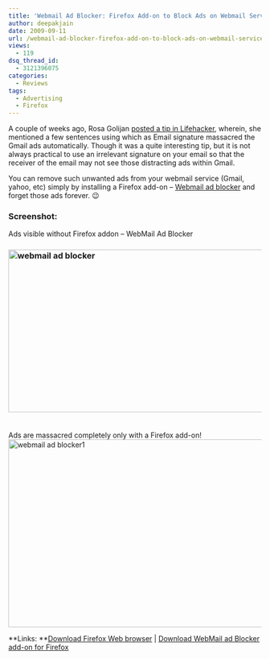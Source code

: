 ```yaml
---
title: 'Webmail Ad Blocker: Firefox Add-on to Block Ads on Webmail Services!'
author: deepakjain
date: 2009-09-11
url: /webmail-ad-blocker-firefox-add-on-to-block-ads-on-webmail-services/
views:
  - 119
dsq_thread_id:
  - 3121396075
categories:
  - Reviews
tags:
  - Advertising
  - Firefox
---
```

A couple of weeks ago, Rosa Golijan <a href="http://lifehacker.com/5330642/massacre-gmail-ads-with-these-two-sentences-and-some-tragic-words" onclick="_gaq.push(['_trackEvent', 'outbound-article', 'http://lifehacker.com/5330642/massacre-gmail-ads-with-these-two-sentences-and-some-tragic-words', 'posted a tip in Lifehacker']);" >posted a tip in Lifehacker</a>, wherein, she mentioned a few sentences using which as Email signature massacred the Gmail ads automatically. Though it was a quite interesting tip, but it is not always practical to use an irrelevant signature on your email so that the receiver of the email may not see those distracting ads within Gmail.

You can remove such unwanted ads from your webmail service (Gmail, yahoo, etc) simply by installing a Firefox add-on &#8211; <a href="https://addons.mozilla.org/en-US/firefox/addon/7560" onclick="_gaq.push(['_trackEvent', 'outbound-article', 'https://addons.mozilla.org/en-US/firefox/addon/7560', 'Webmail ad blocker']);" >Webmail ad blocker</a> and forget those ads forever. 😉

### Screenshot:

Ads visible without Firefox addon – WebMail Ad Blocker

### [<img class="wp-image-52665" style="border-bottom: 0px;border-left: 0px;border-top: 0px;border-right: 0px" border="0" alt="webmail ad blocker" src="http://cdn.devilsworkshop.org/files/2009/09/webmailadblocker_thumb.png" width="598" height="323" />][1]&#160;

Ads are massacred completely only with a Firefox add-on!   
[<img style="border-bottom: 0px;border-left: 0px;border-top: 0px;border-right: 0px" border="0" alt="webmail ad blocker1" src="http://cdn.devilsworkshop.org/files/2009/09/webmailadblocker1_thumb.png" width="603" height="373" />][2] </p> 

**Links: **<a href="http://www.mozilla.com/en-US/" onclick="_gaq.push(['_trackEvent', 'outbound-article', 'http://www.mozilla.com/en-US/', 'Download Firefox Web browser']);" >Download Firefox Web browser</a> | <a href="https://addons.mozilla.org/en-US/firefox/addon/7560" onclick="_gaq.push(['_trackEvent', 'outbound-article', 'https://addons.mozilla.org/en-US/firefox/addon/7560', 'Download WebMail ad Blocker add-on for Firefox']);" >Download WebMail ad Blocker add-on for Firefox</a>

 [1]: http://cdn.devilsworkshop.org/files/2009/09/webmailadblocker.png
 [2]: http://cdn.devilsworkshop.org/files/2009/09/webmailadblocker1.png
